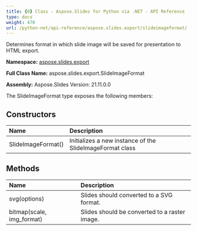 ```yaml
---
title: {0} Class - Aspose.Slides for Python via .NET - API Reference
type: docs
weight: 470
url: /python-net/api-reference/aspose.slides.export/slideimageformat/
---
```


Determines format in which slide image will be saved for presentation to HTML export.

**Namespace:** [aspose.slides.export](/python-net/api-reference/aspose.slides.export/)

**Full Class Name:** aspose.slides.export.SlideImageFormat

**Assembly:**  Aspose.Slides Version: 21.11.0.0

The SlideImageFormat type exposes the following members:
## **Constructors**
|**Name**|**Description**|
| :- | :- |
|SlideImageFormat()|Initializes a new instance of the SlideImageFormat class|
## **Methods**
|**Name**|**Description**|
| :- | :- |
|svg(options)|Slides should converted to a SVG format.|
|bitmap(scale, img_format)|Slides should be converted to a raster image.|
